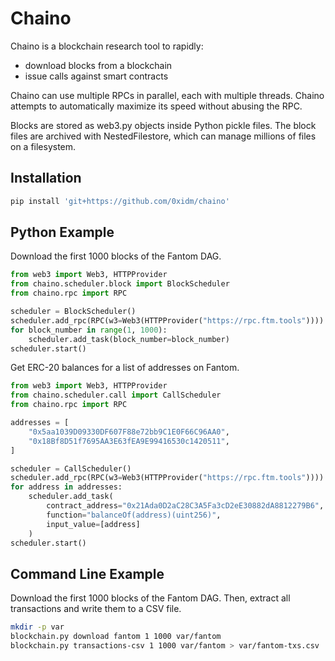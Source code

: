 # Chaino

Chaino is a blockchain research tool to rapidly:

- download blocks from a blockchain
- issue calls against smart contracts

Chaino can use multiple RPCs in parallel, each with multiple threads.
Chaino attempts to automatically maximize its speed without abusing the RPC.

Blocks are stored as web3.py objects inside Python pickle files.
The block files are archived with NestedFilestore, which can manage millions of files on a filesystem.

## Installation

```bash
pip install 'git+https://github.com/0xidm/chaino'
```

## Python Example

Download the first 1000 blocks of the Fantom DAG.

```python
from web3 import Web3, HTTPProvider
from chaino.scheduler.block import BlockScheduler
from chaino.rpc import RPC

scheduler = BlockScheduler()
scheduler.add_rpc(RPC(w3=Web3(HTTPProvider("https://rpc.ftm.tools"))))
for block_number in range(1, 1000):
    scheduler.add_task(block_number=block_number)
scheduler.start()
```

Get ERC-20 balances for a list of addresses on Fantom.

```python
from web3 import Web3, HTTPProvider
from chaino.scheduler.call import CallScheduler
from chaino.rpc import RPC

addresses = [
    "0x5aa1039D09330DF607F88e72bb9C1E0F66C96AA0",
    "0x18Bf8D51f7695AA3E63fEA9E99416530c1420511",
]

scheduler = CallScheduler()
scheduler.add_rpc(RPC(w3=Web3(HTTPProvider("https://rpc.ftm.tools"))))
for address in addresses:
    scheduler.add_task(
        contract_address="0x21Ada0D2aC28C3A5Fa3cD2eE30882dA8812279B6",
        function="balanceOf(address)(uint256)",
        input_value=[address]
    )
scheduler.start()
```

## Command Line Example

Download the first 1000 blocks of the Fantom DAG.
Then, extract all transactions and write them to a CSV file.

```bash
mkdir -p var
blockchain.py download fantom 1 1000 var/fantom
blockchain.py transactions-csv 1 1000 var/fantom > var/fantom-txs.csv
```
